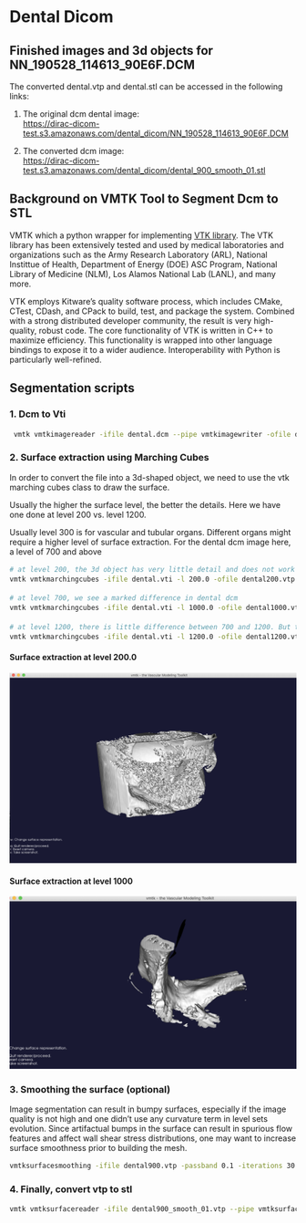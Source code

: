 # Dental Dicom 

## Finished images and 3d objects for NN_190528_114613_90E6F.DCM

The converted dental.vtp and dental.stl can be accessed in the following links: 

1. The original dcm dental image:  
https://dirac-dicom-test.s3.amazonaws.com/dental_dicom/NN_190528_114613_90E6F.DCM  

2. The converted dcm image:  
https://dirac-dicom-test.s3.amazonaws.com/dental_dicom/dental_900_smooth_01.stl  


## Background on VMTK Tool to Segment Dcm to STL
VMTK which a python wrapper for implementing [VTK library](https://vtk.org/about/#history). The VTK library has been extensively tested and used by medical laboratories and organizations such as the Army Research Laboratory (ARL), National Instittue of Health, Department of Energy (DOE) ASC Program, 
National Library of Medicine (NLM), Los Alamos National Lab (LANL), and many more.  

VTK employs Kitware’s quality software process, which includes CMake, CTest, CDash, and CPack to build, test, and package the system. Combined with a strong distributed developer community, the result is very high-quality, robust code. The core functionality of VTK is written in C++ to maximize efficiency. This functionality is wrapped into other language bindings to expose it to a wider audience. Interoperability with Python is particularly well-refined.  

## Segmentation scripts

### 1. Dcm to Vti

```bash
 vmtk vmtkimagereader -ifile dental.dcm --pipe vmtkimagewriter -ofile dental.vti
```

### 2. Surface extraction using Marching Cubes 

In order to convert the file into a 3d-shaped object, we need to use the vtk marching cubes class to draw the surface.  

Usually the higher the surface level, the better the details.  Here we have one done at level 200 vs. level 1200.

Usually level 300 is for vascular and tubular organs.  Different organs might require a higher level of surface extraction.  For the dental dcm image here, a level of 700 and above

``` bash
# at level 200, the 3d object has very little detail and does not work with dental dcm
vmtk vmtkmarchingcubes -ifile dental.vti -l 200.0 -ofile dental200.vtp --pipe vmtksurfaceviewer

# at level 700, we see a marked difference in dental dcm
vmtk vmtkmarchingcubes -ifile dental.vti -l 1000.0 -ofile dental1000.vtp --pipe vmtksurfaceviewer

# at level 1200, there is little difference between 700 and 1200. But this is a good level to use.
vmtk vmtkmarchingcubes -ifile dental.vti -l 1200.0 -ofile dental1200.vtp --pipe vmtksurfaceviewer
```

#### Surface extraction at level 200.0
![dental200.png](screenshots/dental200.png)

#### Surface extraction at level 1000
![dental1000.png](screenshots/dental1000.png)

### 3. Smoothing the surface  (optional)

Image segmentation can result in bumpy surfaces, especially if the image quality is not high and one didn’t use any curvature term in level sets evolution. Since artifactual bumps in the surface can result in spurious flow features and affect wall shear stress distributions, one may want to increase surface smoothness prior to building the mesh.  

``` bash
vmtksurfacesmoothing -ifile dental900.vtp -passband 0.1 -iterations 30 -ofile dental_900_smooth_01.vtp 
```

### 4. Finally, convert vtp to stl

``` bash
vmtk vmtksurfacereader -ifile dental900_smooth_01.vtp --pipe vmtksurfacewriter -ofile dental_900_smooth_01.stl
```
